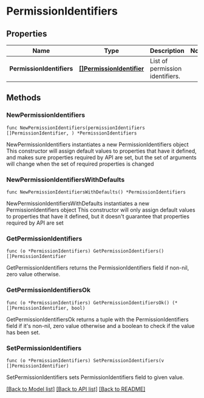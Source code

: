 # PermissionIdentifiers

## Properties

Name | Type | Description | Notes
------------ | ------------- | ------------- | -------------
**PermissionIdentifiers** | [**[]PermissionIdentifier**](PermissionIdentifier.md) | List of permission identifiers. | 

## Methods

### NewPermissionIdentifiers

`func NewPermissionIdentifiers(permissionIdentifiers []PermissionIdentifier, ) *PermissionIdentifiers`

NewPermissionIdentifiers instantiates a new PermissionIdentifiers object
This constructor will assign default values to properties that have it defined,
and makes sure properties required by API are set, but the set of arguments
will change when the set of required properties is changed

### NewPermissionIdentifiersWithDefaults

`func NewPermissionIdentifiersWithDefaults() *PermissionIdentifiers`

NewPermissionIdentifiersWithDefaults instantiates a new PermissionIdentifiers object
This constructor will only assign default values to properties that have it defined,
but it doesn't guarantee that properties required by API are set

### GetPermissionIdentifiers

`func (o *PermissionIdentifiers) GetPermissionIdentifiers() []PermissionIdentifier`

GetPermissionIdentifiers returns the PermissionIdentifiers field if non-nil, zero value otherwise.

### GetPermissionIdentifiersOk

`func (o *PermissionIdentifiers) GetPermissionIdentifiersOk() (*[]PermissionIdentifier, bool)`

GetPermissionIdentifiersOk returns a tuple with the PermissionIdentifiers field if it's non-nil, zero value otherwise
and a boolean to check if the value has been set.

### SetPermissionIdentifiers

`func (o *PermissionIdentifiers) SetPermissionIdentifiers(v []PermissionIdentifier)`

SetPermissionIdentifiers sets PermissionIdentifiers field to given value.



[[Back to Model list]](../README.md#documentation-for-models) [[Back to API list]](../README.md#documentation-for-api-endpoints) [[Back to README]](../README.md)


